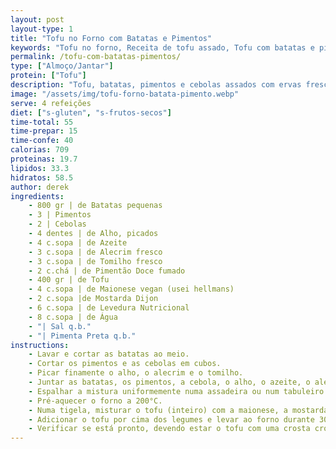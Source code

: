 ```yaml
---
layout: post
layout-type: 1
title: "Tofu no Forno com Batatas e Pimentos"
keywords: "Tofu no forno, Receita de tofu assado, Tofu com batatas e pimentos, Tofu crocante no forno, Prato vegano saudável, Legumes assados com tofu, Receita vegana fácil, Prato principal vegan, Alimentação plant-based, Receita saudável e económica"
permalink: /tofu-com-batatas-pimentos/
type: ["Almoço/Jantar"]
protein: ["Tofu"]
description: "Tofu, batatas, pimentos e cebolas assados com ervas frescas, cobertos por um molho cremoso"
image: "/assets/img/tofu-forno-batata-pimento.webp"
serve: 4 refeições
diet: ["s-gluten", "s-frutos-secos"]
time-total: 55
time-prepar: 15
time-confe: 40
calorias: 709
proteinas: 19.7
lipidos: 33.3
hidratos: 58.5
author: derek
ingredients:
    - 800 gr | de Batatas pequenas
    - 3 | Pimentos
    - 2 | Cebolas
    - 4 dentes | de Alho, picados
    - 4 c.sopa | de Azeite
    - 3 c.sopa | de Alecrim fresco
    - 3 c.sopa | de Tomilho fresco
    - 2 c.chá | de Pimentão Doce fumado
    - 400 gr | de Tofu
    - 4 c.sopa | de Maionese vegan (usei hellmans)
    - 2 c.sopa |de Mostarda Dijon
    - 6 c.sopa | de Levedura Nutricional
    - 8 c.sopa | de Água
    - "| Sal q.b."
    - "| Pimenta Preta q.b."
instructions:
    - Lavar e cortar as batatas ao meio. 
    - Cortar os pimentos e as cebolas em cubos.
    - Picar finamente o alho, o alecrim e o tomilho.
    - Juntar as batatas, os pimentos, a cebola, o alho, o azeite, o alecrim, o tomilho e o pimentão doce fumado numa tigela grande e misturar bem.
    - Espalhar a mistura uniformemente numa assadeira ou num tabuleiro de forno. 
    - Pré-aquecer o forno a 200°C.
    - Numa tigela, misturar o tofu (inteiro) com a maionese, a mostarda, a levedura nutricional, sal, pimenta e a água até obter uma mistura homogénea.
    - Adicionar o tofu por cima dos legumes e levar ao forno durante 30 minutos, a 200°C. 
    - Verificar se está pronto, devendo estar o tofu com uma crosta crocante. Assim que estiver pronto, retirar o tabuleiro do forno. Pode-se servir o tofu inteiro, em fatias ou desfeito, conforme preferir. Se desejar, assar por mais 10-15 minutos antes de servir.
---
```

